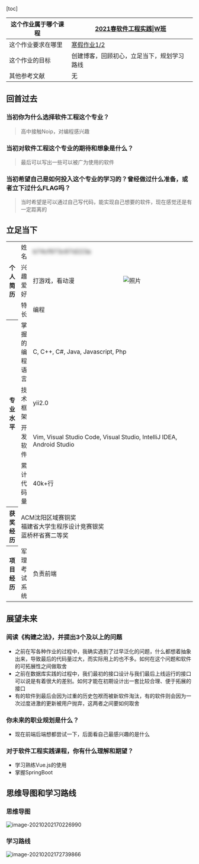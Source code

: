 [toc]


| 这个作业属于哪个课程 | [2021春软件工程实践\|W班](https://edu.cnblogs.com/campus/fzu/2021SpringSoftwareEngineeringPractice) |
| -------------------- | ------------------------------------------------------------ |
| 这个作业要求在哪里   | [寒假作业1/2](https://edu.cnblogs.com/campus/fzu/2021SpringSoftwareEngineeringPractice/homework/11705) |
| 这个作业的目标       | 创建博客，回顾初心，立足当下，规划学习路线                   |
| 其他参考文献         | 无                                                           |

## 回首过去

###  当初你为什么选择软件工程这个专业？

>高中接触Noip，对编程感兴趣

### 当初对软件工程这个专业的期待和想象是什么？

>最后可以写出一些可以被广为使用的软件

### 当初希望自己是如何投入这个专业的学习的？曾经做过什么准备，或者立下过什么FLAG吗？

> 当时希望是可以通过自己写代码，能实现自己想要的软件，现在感觉还是有一定距离的

## 立足当下

<table>
	<tr>
        <th rowspan="3">个人简历</th>
        <td>姓名</td>
        <td style="filter:blur(5px);user-select:none;">	b74cf973c67d223a</td>
        <td rowspan="3" style=""><img style="min-width:180px;margin:0px" src="https://pic.cnblogs.com/avatar/2283903/20210126234727.png" alt="照片"/></td>
    </tr>
    <tr>
        <td>兴趣爱好</td>
        <td style="width:100%">打游戏，看动漫</td>
    </tr>
    <tr>
        <td>特长</td>
        <td>编程</td>
    </tr>
    <tr>
        <th rowspan="4">专业水平</th>
        <td>掌握的编程语言</td>
        <td colspan="2">C, C++, C#, Java, Javascript, Php</td>
    </tr>
    <tr>
        <td>技术框架</td>
        <td colspan="2">yii2.0</td>
    </tr>
    <tr>
        <td>开发软件</td>
        <td colspan="2">Vim, Visual Studio Code, Visual Studio, IntelliJ IDEA, Android Studio</td>
    </tr>
    <tr>
        <td>累计代码量</td>
        <td colspan="2">40k+行</td>
    </tr>
    <tr>
        <th>获奖经历</th>
        <td colspan="3">
            ACM沈阳区域赛铜奖<br/>
            福建省大学生程序设计竞赛银奖<br/>
            蓝桥杯省赛二等奖
        </td>
    </tr>
    <tr>
        <th rowspan="2">项目经历</th>
        <td>军理考试系统</td>
        <td colspan="2">负责前端</td>
    </tr>
</table>


## 展望未来

### 阅读《构建之法》，并提出3个及以上的问题

- 之前在写各种作业的过程中，我确实遇到了过早泛化的问题，什么都想着抽象出来，导致最后的代码量过大，而实际用上的也不多。如何在这个问题和软件的可拓展性之间做取舍
- 之前在数据库实践的过程中，我们最初的接口设计与我们最后上线运行的接口可以说是有着很大的差别。如何才能在初期设计出一套比较合理、便于拓展的接口
- 有的软件到最后会因为过重的历史包袱而被新软件淘汰，有的软件则会因为一次过度进激的更新被用户抛弃，这两者之间要如何取舍

### 你未来的职业规划是什么？

- 现在前端后端想都尝试一下，后面看自己最感兴趣的是什么

### 对于软件工程实践课程，你有什么理解和期望？

- 学习熟练Vue.js的使用
- 掌握SpringBoot

## 思维导图和学习路线

### 思维导图

![image-20210202170226990](https://gitee.com/lin_haoran/Picgo/raw/master/img/image-20210202170226990.png)

### 学习路线

![image-20210202172739866](https://gitee.com/lin_haoran/Picgo/raw/master/img/image-20210202172739866.png)